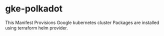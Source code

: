 # gke-polkadot

This Manifest Provisions Google kubernetes cluster
Packages are installed using terraform helm provider.
